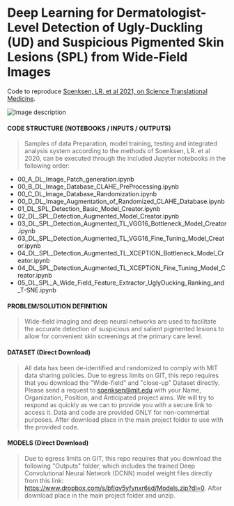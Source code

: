 # Deep Learning for Dermatologist-Level Detection of Ugly-Duckling (UD) and Suspicious Pigmented Skin Lesions (SPL) from Wide-Field Images
Code to reproduce [Soenksen, LR. et al 2021, on Science Translational Medicine](https://static1.squarespace.com/static/5c264953620b850c9fb03732/t/602d85e4d46da532404689f2/1613596138740/stm_luis.pdf).

![Image description](src/notebook_imgs/SPL_UD_DL_Fig1.jpg)


#### CODE STRUCTURE (NOTEBOOKS / INPUTS / OUTPUTS)

> Samples of data Preparation, model training, testing and integrated analysis system according to the methods of Soenksen, LR. et al 2020, can be executed through the included Jupyter notebooks in the following order:

* 00_A_DL_Image_Patch_generation.ipynb
* 00_B_DL_Image_Database_CLAHE_PreProcessing.ipynb
* 00_C_DL_Image_Database_Randomization.ipynb
* 00_D_DL_Image_Augmentation_of_Randomized_CLAHE_Database.ipynb
* 01_DL_SPL_Detection_Basic_Model_Creator.ipynb
* 02_DL_SPL_Detection_Augmented_Model_Creator.ipynb
* 03_DL_SPL_Detection_Augmented_TL_VGG16_Bottleneck_Model_Creator.ipynb
* 03_DL_SPL_Detection_Augmented_TL_VGG16_Fine_Tuning_Model_Creator.ipynb
* 04_DL_SPL_Detection_Augmented_TL_XCEPTION_Bottleneck_Model_Creator.ipynb
* 04_DL_SPL_Detection_Augmented_TL_XCEPTION_Fine_Tuning_Model_Creator.ipynb
* 05_DL_SPL_A_Wide_Field_Feature_Extractor_UglyDucking_Ranking_and_T-SNE.ipynb

#### PROBLEM/SOLUTION DEFINITION
> Wide-field imaging and deep neural networks are used to facilitate the accurate detection of suspicious and salient pigmented lesions to allow for convenient skin screenings at the primary care level.

#### DATASET (Direct Download)
> All data has been de-identified and randomized to comply with MIT data sharing policies. Due to egress limits on GIT, this repo requires that you download the "Wide-field" and "close-up" Dataset directly. Please send a request to soenksen@mit.edu with your Name, Organization, Position, and Anticipated project aims. We will try to respond as quickly as we can to provide you with a secure link to access it. Data and code are provided ONLY for non-commertial purposes. After download place in the main project folder to use with the provided code.
 
#### MODELS (Direct Download)
> Due to egress limits on GIT, this repo requires that you download the following "Outputs" folder, which includes the trained Deep Convolutional Neural Network (DCNN) model weight files directly from this link: https://www.dropbox.com/s/bfjqv5yfynxr6sd/Models.zip?dl=0. After download place in the main project folder and unzip.
